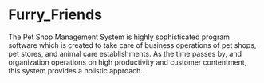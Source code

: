 # Furry_Friends
The Pet Shop Management System is highly sophisticated program software which is created to take care of business operations of pet shops, pet stores, and animal care establishments. As the time passes by, and organization operations on high productivity and customer contentment, this system provides a holistic approach.
